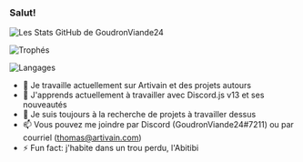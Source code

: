 ### Salut!

![Les Stats GitHub de GoudronViande24](https://github-readme-stats.vercel.app/api?username=GoudronViande24&theme=dark&custom_title=Stats&show_icons=true&count_private=true)

![Trophés](https://github-profile-trophy.vercel.app/?username=GoudronViande24&theme=onedark)

![Langages](https://github-readme-stats.vercel.app/api/top-langs/?username=GoudronViande24&theme=dark&custom_title=Langages&show_icons=true)

- 🔭 Je travaille actuellement sur Artivain et des projets autours
- 🌱 J'apprends actuellement à travailler avec Discord.js v13 et ses nouveautés
- 👯 Je suis toujours à la recherche de projets à travailler dessus
- 📫 Vous pouvez me joindre par Discord (GoudronViande24#7211) ou par courriel (thomas@artivain.com)
- ⚡ Fun fact: j'habite dans un trou perdu, l'Abitibi
